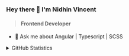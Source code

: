 ### Hey there 👋 I'm Nidhin Vincent

> #### Frontend Developer

- 💬 Ask me about Angular | Typescript | SCSS


<details>
  <summary>GitHub Statistics</summary>
  <img  src="https://github-readme-stats.vercel.app/api/top-langs/?username=nidhilive" alt="Stats"/>
</details>
